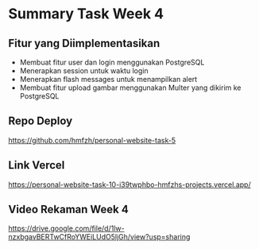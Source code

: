 # Summary Task Week 4

## Fitur yang Diimplementasikan
- Membuat fitur user dan login menggunakan PostgreSQL
- Menerapkan session untuk waktu login
- Menerapkan flash messages untuk menampilkan alert
- Membuat fitur upload gambar menggunakan Multer yang dikirim ke PostgreSQL

## Repo Deploy
https://github.com/hmfzh/personal-website-task-5

## Link Vercel
https://personal-website-task-10-i39twphbo-hmfzhs-projects.vercel.app/

## Video Rekaman Week 4
https://drive.google.com/file/d/1lw-nzxbgavBERTwCfRoYWEiLUdO5ljGh/view?usp=sharing
